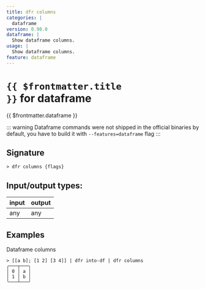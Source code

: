 ```yaml
---
title: dfr columns
categories: |
  dataframe
version: 0.90.0
dataframe: |
  Show dataframe columns.
usage: |
  Show dataframe columns.
feature: dataframe
---
```

<!-- This file is automatically generated. Please edit the command in https://github.com/nushell/nushell instead. -->

# <code>{{ $frontmatter.title }}</code> for dataframe

<div class='command-title'>{{ $frontmatter.dataframe }}</div>


::: warning
Dataframe commands were not shipped in the official binaries by default, you have to build it with `--features=dataframe` flag
:::
## Signature

```> dfr columns {flags} ```


## Input/output types:

| input | output |
| ----- | ------ |
| any   | any    |

## Examples

Dataframe columns
```nu
> [[a b]; [1 2] [3 4]] | dfr into-df | dfr columns
╭───┬───╮
│ 0 │ a │
│ 1 │ b │
╰───┴───╯

```
